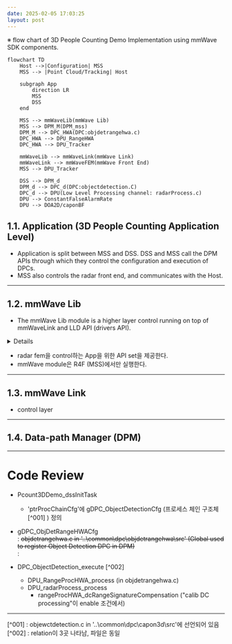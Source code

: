 ```yaml
---
date: 2025-02-05 17:03:25
layout: post
---
```



※ flow chart of 3D People Counting Demo Implementation using mmWave SDK components.  
```mermaid  
flowchart TD  
    Host -->|Configuration| MSS  
    MSS --> |Point Cloud/Tracking| Host  
    
    subgraph App
        direction LR
        MSS
        DSS
    end
    
    MSS --> mmWaveLib(mmWave Lib)
    MSS --> DPM_M(DPM_mss)
    DPM_M --> DPC_HWA(DPC:objdetrangehwa.c)
    DPC_HWA --> DPU_RangeHWA
    DPC_HWA --> DPU_Tracker
    
    mmWaveLib --> mmWaveLink(mmWave Link)
    mmWaveLink --> mmWaveFEM(mmWave Front End)
    MSS --> DPU_Tracker
    
    DSS --> DPM_d
    DPM_d --> DPC_d(DPC:objectdetection.C)
    DPC_d --> DPU(Low Level Processing channel: radarProcess.c)
    DPU --> ConstantFalseAlarmRate
    DPU --> DOA2D/caponBF
```
 

## 1.1. Application (3D People Counting Application Level)  

- Application is split between MSS and DSS. DSS and MSS call the DPM APIs through which they control the configuration and execution of DPCs.  
- MSS also controls the radar front end, and communicates with the Host.  
---  

## 1.2. mmWave Lib  

- The mmWave Lib module is a higher layer control running on top of mmWaveLink and LLD API (drivers API).  
<details>
    mmWave Lib module은 mmWaveLink와 LLD API(드라이버 API) 위에서 실행되는 상위 제어 계층이다.  
</details>  

- radar fem을 control하는 App을 위한 API set을 제공한다.  
- mmWave module은 R4F (MSS)에서만 실행한다.
---

## 1.3. mmWave Link  
- control layer  
--- 

## 1.4. Data-path Manager (DPM)  

---

# Code Review  


- Pcount3DDemo_dssInitTask
  + 'ptrProcChainCfg'에 gDPC_ObjectDetectionCfg (프로세스 체인 구조체 [^001] ) 정의

- gDPC_ObjDetRangeHWACfg   
  : ~~objdetrangehwa.c in '..\common\dpc\objdetrangehwa\src' (Global used to register Object Detection DPC in DPM)~~  
  : 

- DPC_ObjectDetection_execute [^002]  
  + DPU_RangeProcHWA_process (in objdetrangehwa.c)
  + DPU_radarProcess_process
    - rangeProcHWA_dcRangeSignatureCompensation ("calib DC processing"이 enable 조건에서)




---

[^001] : objewctdetection.c in '..\common\dpc\capon3d\src'에 선언되어 있음  
[^002] : relation이 3곳 나타남, 파일은 동일  
